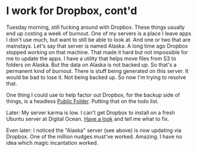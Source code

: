 # I work for Dropbox, cont'd
Tuesday morning, still fucking around with Dropbox. These things usually end up costing a week of burnout. One of my servers is a place I leave apps I don't use much, but want to still be able to look at. And one or two that are mainstays. Let's say that server is named Alaska. A long time ago Dropbox stopped working on that machine. That made it hard but not impossible for me to update the apps. I have a utility that helps move files from S3 to folders on Alaska. But the data on Alaska is not backed up. So that's a permanent kind of burnout. There is stuff being generated on this server. It would be bad to lose it. Not being backed up. So now I'm trying to resolve that. 

One thing I could use to help factor out Dropbox, for the backup side of things, is a headless <a href="http://this.how/publicFolder/">Public Folder</a>. Putting that on the todo list. 

Later: My server karma is low. I can't get Dropbox to install on a fresh Ubuntu server at Digital Ocean. <a href="https://github.com/scripting/Scripting-News/issues/169">Have a look</a> and tell me what to fix. 

Even later: I noticed the "Alaska" server (see above) is now updating via Dropbox. One of the million nudges must've worked. Amazing. I have no idea which magic incantation worked. 

